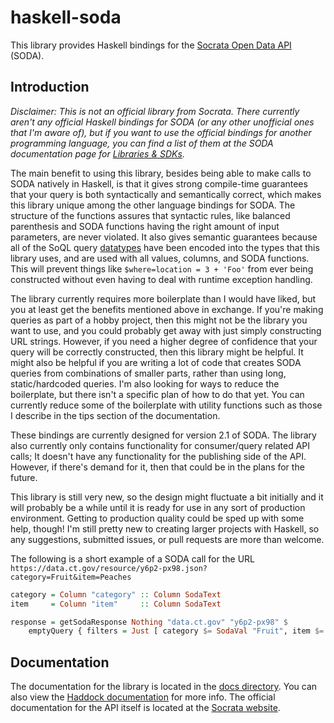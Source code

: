 # haskell-soda

This library provides Haskell bindings for the [Socrata Open Data API](https://dev.socrata.com/) (SODA).

## Introduction

*Disclaimer: This is not an official library from Socrata. There currently aren't any official Haskell bindings for SODA (or any other unofficial ones that I'm aware of), but if you want to use the official bindings for another programming language, you can find a list of them at the SODA documentation page for [Libraries & SDKs](https://dev.socrata.com/libraries/).*

The main benefit to using this library, besides being able to make calls to SODA natively in Haskell, is that it gives strong compile-time guarantees that your query is both syntactically and semantically correct, which makes this library unique among the other language bindings for SODA. The structure of the functions assures that syntactic rules, like balanced parenthesis and SODA functions having the right amount of input parameters, are never violated. It also gives semantic guarantees because all of the SoQL query [datatypes](https://dev.socrata.com/docs/datatypes/#,) have been encoded into the types that this library uses, and are used with all values, columns, and SODA functions. This will prevent things like `$where=location = 3 + 'Foo'` from ever being constructed without even having to deal with runtime exception handling.

The library currently requires more boilerplate than I would have liked, but you at least get the benefits mentioned above in exchange. If you're making queries as part of a hobby project, then this might not be the library you want to use, and you could probably get away with just simply constructing URL strings. However, if you need a higher degree of confidence that your query will be correctly constructed, then this library might be helpful. It might also be helpful if you are writing a lot of code that creates SODA queries from combinations of smaller parts, rather than using long, static/hardcoded queries. I'm also looking for ways to reduce the boilerplate, but there isn't a specific plan of how to do that yet. You can currently reduce some of the boilerplate with utility functions such as those I describe in the tips section of the documentation.

These bindings are currently designed for version 2.1 of SODA. The library also currently only contains functionality for consumer/query related API calls; It doesn't have any functionality for the publishing side of the API. However, if there's demand for it, then that could be in the plans for the future.

This library is still very new, so the design might fluctuate a bit initially and it will probably be a while until it is ready for use in any sort of production environment. Getting to production quality could be sped up with some help, though!  I'm still pretty new to creating larger projects with Haskell, so any suggestions, submitted issues, or pull requests are more than welcome.

The following is a short example of a SODA call for the URL `https://data.ct.gov/resource/y6p2-px98.json?category=Fruit&item=Peaches`
```haskell
category = Column "category" :: Column SodaText
item     = Column "item"     :: Column SodaText

response = getSodaResponse Nothing "data.ct.gov" "y6p2-px98" $
    emptyQuery { filters = Just [ category $= SodaVal "Fruit", item $= SodaVal "Peaches"] }
```

## Documentation

The documentation for the library is located in the [docs directory](docs/doc.md). You can also view the [Haddock documentation](http://stevenw.info/haskell-soda/unreleased) for more info. The official documentation for the API itself is located at the [Socrata website](https://dev.socrata.com/).
